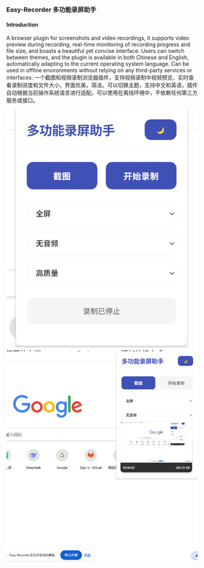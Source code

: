 ### Easy-Recorder 多功能录屏助手

#### Introduction
A browser plugin for screenshots and video recordings, it supports video preview during recording, real-time monitoring of recording progress and file size, and boasts a beautiful yet concise interface. Users can switch between themes, and the plugin is available in both Chinese and English, automatically adapting to the current operating system language. Can be used in offline environments without relying on any third-party services or interfaces.
一个截图和视频录制浏览器插件，支持视频录制中视频预览，实时查看录制进度和文件大小，界面优美，简洁。可以切换主题，支持中文和英语，插件自动根据当前操作系统语言进行适配。可以使用在离线环境中，不依赖任何第三方服务或接口。

![alt text](images/1.png)
![alt text](images/2.png)